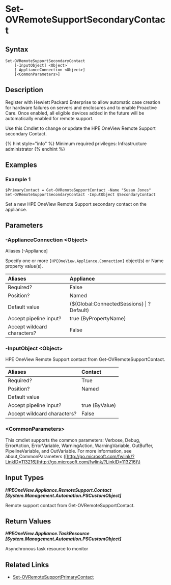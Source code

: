 ﻿---
description: Set HPE OneView Remote Support default secondary contact.
---

# Set-OVRemoteSupportSecondaryContact

## Syntax

```text
Set-OVRemoteSupportSecondaryContact
    [-InputObject] <Object>
    [-ApplianceConnection <Object>]
    [<CommonParameters>]
```

## Description

Register with Hewlett Packard Enterprise to allow automatic case creation for hardware failures on servers and enclosures and to enable Proactive Care. Once enabled, all eligible devices added in the future will be automatically enabled for remote support.

Use this Cmdlet to change or update the HPE OneView Remote Support secondary Contact.

{% hint style="info" %}
Minimum required privileges: Infrastructure administrator
{% endhint %}

## Examples

###  Example 1 

```text
$PrimaryContact = Get-OVRemoteSupportContact -Name "Susan Jones"
Set-OVRemoteSupportSecondaryContact -InputObject $SecondaryContact
```

Set a new HPE OneView Remote Support secondary contact on the appliance.

## Parameters

### -ApplianceConnection &lt;Object&gt;

Aliases [-Appliance]

Specify one or more `[HPEOneView.Appliance.Connection]` object(s) or Name property value(s).

| Aliases | Appliance |
| :--- | :--- |
| Required? | False |
| Position? | Named |
| Default value | (${Global:ConnectedSessions} &vert; ? Default) |
| Accept pipeline input? | true (ByPropertyName) |
| Accept wildcard characters? | False |

### -InputObject &lt;Object&gt;

HPE OneView Remote Support contact from Get-OVRemoteSupportContact.

| Aliases | Contact |
| :--- | :--- |
| Required? | True |
| Position? | Named |
| Default value |  |
| Accept pipeline input? | true (ByValue) |
| Accept wildcard characters? | False |

### &lt;CommonParameters&gt;

This cmdlet supports the common parameters: Verbose, Debug, ErrorAction, ErrorVariable, WarningAction, WarningVariable, OutBuffer, PipelineVariable, and OutVariable. For more information, see about\_CommonParameters \([http://go.microsoft.com/fwlink/?LinkID=113216](http://go.microsoft.com/fwlink/?LinkID=113216)\)

## Input Types

_**HPEOneView.Appliance.RemoteSupport.Contact [System.Management.Automation.PSCustomObject]**_

Remote support contact from Get-OVRemoteSupportContact.

## Return Values

_**HPEOneView.Appliance.TaskResource [System.Management.Automation.PSCustomObject]**_

Asynchronous task resource to monitor

## Related Links

* [Set-OVRemoteSupportPrimaryContact](set-ovremotesupportprimarycontact.md)

